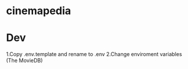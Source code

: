 # cinemapedia

# Dev

1.Copy .env.template and rename to .env
2.Change enviroment variables (The MovieDB)